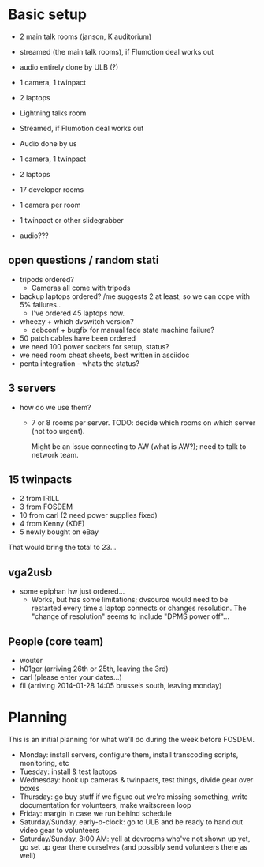 Basic setup
====

* 2 main talk rooms (janson, K auditorium)
 *  streamed (the main talk rooms), if Flumotion deal works out
 *  audio entirely done by ULB (?)
 *  1 camera, 1 twinpact
 *  2 laptops

* Lightning talks room
 * Streamed, if Flumotion deal works out
 * Audio done by us
 * 1 camera, 1 twinpact
 * 2 laptops

* 17 developer rooms
 * 1 camera per room 
 * 1 twinpact or other slidegrabber
 * audio???

open questions / random stati
----
* tripods ordered?
  - Cameras all come with tripods
* backup laptops ordered? /me suggests 2 at least, so we can cope with 5% failures..
  - I've ordered 45 laptops now.
* wheezy + which dvswitch version?
  - debconf + bugfix for manual fade state machine failure?
* 50 patch cables have been ordered
* we need 100 power sockets for setup, status?
* we need room cheat sheets, best written in asciidoc
* penta integration - whats the status?

3 servers
----
* how do we use them?
  - 7 or 8 rooms per server. TODO: decide which rooms on which server (not too urgent).
  
    Might be an issue connecting to AW (what is AW?); need to talk to network team.


15 twinpacts
----
* 2 from IRILL
* 3 from FOSDEM
* 10 from carl (2 need power supplies fixed)
* 4 from Kenny (KDE)
* 5 newly bought on eBay

That would bring the total to 23...

vga2usb 
----
* some epiphan hw just ordered...
  - Works, but has some limitations; dvsource would need to be restarted
    every time a laptop connects or changes resolution. The "change of
    resolution" seems to include "DPMS power off"...

People (core team)
----
* wouter
* h01ger (arriving 26th or 25th, leaving the 3rd)
* carl (please enter your dates...)
* fil (arriving 2014-01-28 14:05 brussels south, leaving monday)


Planning
========

This is an initial planning for what we'll do during the week before FOSDEM.

- Monday: install servers, configure them, install transcoding scripts,
  monitoring, etc
- Tuesday: install & test laptops
- Wednesday: hook up cameras & twinpacts, test things, divide gear over boxes
- Thursday: go buy stuff if we figure out we're missing something, write
  documentation for volunteers, make waitscreen loop
- Friday: margin in case we run behind schedule
- Saturday/Sunday, early-o-clock: go to ULB and be ready to hand out video gear
  to volunteers
- Saturday/Sunday, 8:00 AM: yell at devrooms who've not shown up yet, go set up
  gear there ourselves (and possibly send volunteers there as well)
